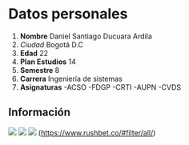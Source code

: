 # Datos personales
1. **Nombre** Daniel Santiago Ducuara Ardila
2. *Ciudad* Bogotá D.C
3. **Edad** 22
4. **Plan Estudios** 14
5. **Semestre** 8
6. **Carrera** Ingeniería de sistemas
7. **Asignaturas** 
-ACSO
-FDGP
-CRTI
-AUPN
-CVDS

## Información

![](https://www.pngarts.com/files/5/Roger-Federer-PNG-Background-Image.png)
![](https://www.pngarts.com/files/5/LeBron-James-Transparent-Background-PNG.png)
![](https://i7.pngguru.com/preview/105/360/1016/5bbc3ae76aa27-thumbnail.jpg)
(https://www.rushbet.co/#filter/all/)